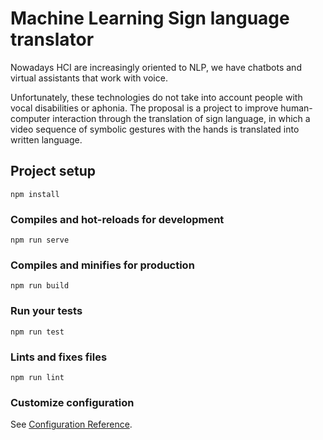 # Machine Learning Sign language translator
Nowadays HCI are increasingly oriented to NLP, we have chatbots and virtual assistants that work with voice.

Unfortunately, these technologies do not take into account people with vocal disabilities or aphonia.
The proposal is a project to improve human-computer interaction through the translation of sign language, in which a video sequence of symbolic gestures with the hands is translated into written language.


## Project setup
```
npm install
```

### Compiles and hot-reloads for development
```
npm run serve
```

### Compiles and minifies for production
```
npm run build
```

### Run your tests
```
npm run test
```

### Lints and fixes files
```
npm run lint
```

### Customize configuration
See [Configuration Reference](https://cli.vuejs.org/config/).
